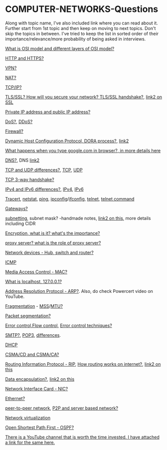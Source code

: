# COMPUTER-NETWORKS-Questions

Along with topic name, I've also included link where you can read about it. Further start from 1st topic and then keep on moving to next topics. Don't skip the topics in between. I've tried to keep the list in sorted order of their importance/relevance/more probability of being asked in interviews. 

[What is OSI model and different layers of OSI model?](https://www.javatpoint.com/osi-model)

[HTTP and HTTPS?](https://www.cloudflare.com/learning/ssl/why-is-http-not-secure/)

[VPN?](https://www.kaspersky.com/resource-center/definitions/what-is-a-vpn)

[NAT?](https://www.geeksforgeeks.org/network-address-translation-nat/)

[TCP/IP?](https://www.javatpoint.com/computer-network-tcp-ip-model)

[TLS/SSL? How will you secure your network? TLS/SSL handshake?](https://www.cloudflare.com/learning/ssl/transport-layer-security-tls/), [link2 on SSL](https://www.cloudflare.com/learning/ssl/what-is-an-ssl-certificate/)

[Private IP address and public IP address?](https://www.geeksforgeeks.org/difference-between-private-and-public-ip-addresses/)

[DoS?](https://www.paloaltonetworks.com/cyberpedia/what-is-a-denial-of-service-attack-dos), [DDoS?](https://www.paloaltonetworks.com/cyberpedia/what-is-a-ddos-attack)

[Firewall?](https://www.cloudflare.com/learning/security/what-is-a-firewall/)

[Dynamic Host Configuration Protocol, DORA process?](https://www.geeksforgeeks.org/dynamic-host-configuration-protocol-dhcp/), [link2](https://www.gns3network.com/what-is-dora-process-in-dhcp/)

[What happens when you type google.com in browser?, in more details here](https://youtu.be/mpQZVYPuDGU)

[DNS?](https://youtu.be/mpQZVYPuDGU), DNS [link2](https://youtu.be/mpQZVYPuDGU)

[TCP and UDP differences?](https://www.geeksforgeeks.org/differences-between-tcp-and-udp/), [TCP](https://www.khanacademy.org/computing/computers-and-internet/xcae6f4a7ff015e7d:the-internet/xcae6f4a7ff015e7d:transporting-packets/a/transmission-control-protocol--tcp), [UDP](https://www.khanacademy.org/computing/computers-and-internet/xcae6f4a7ff015e7d:the-internet/xcae6f4a7ff015e7d:transporting-packets/a/user-datagram-protocol-udp)

[TCP 3-way handshake?](http://www.tcpipguide.com/free/t_TCPConnectionEstablishmentProcessTheThreeWayHandsh-3.htm)

[IPv4 and IPv6 differences?](https://www.geeksforgeeks.org/differences-between-ipv4-and-ipv6/), [IPv4](https://www.geeksforgeeks.org/introduction-and-ipv4-datagram-header/), [IPv6](https://www.cisco.com/en/US/technologies/tk648/tk872/technologies_white_paper0900aecd8054d37d.html)

[Tracert](https://docs.microsoft.com/en-us/windows-server/administration/windows-commands/tracert), [netstat](https://docs.microsoft.com/en-us/windows-server/administration/windows-commands/netstat), [ping](https://docs.microsoft.com/en-us/windows-server/administration/windows-commands/ping), [ipconfig](https://docs.microsoft.com/en-us/windows-server/administration/windows-commands/ipconfig)/[ifconfig](https://linux.die.net/man/8/ifconfig), [telnet](https://www.javatpoint.com/computer-network-telnet), [telnet command](https://www.javatpoint.com/linux-telnet-command)

[Gateways?](https://www.tutorialspoint.com/what-are-gateways-in-computer-network)

[subnetting](https://www.guru99.com/subnetting-subnet-mask.html), subnet mask? -handmade notes, [link2 on this](https://www.digitalocean.com/community/tutorials/understanding-ip-addresses-subnets-and-cidr-notation-for-networking), more details including CIDR

[Encryption, what is it? what's the importance?](https://www.javatpoint.com/computer-network-privacy)

[proxy server? what is the role of proxy server?](https://www.geeksforgeeks.org/what-is-proxy-server/)

[Network devices - Hub, switch and router?](https://www.geeksforgeeks.org/network-devices-hub-repeater-bridge-switch-router-gateways/)

[ICMP](https://www.cloudflare.com/learning/ddos/glossary/internet-control-message-protocol-icmp/)

[Media Access Control - MAC?](https://www.geeksforgeeks.org/introduction-of-mac-address-in-computer-network/)

[What is localhost, 127.0.0.1?](https://www.geeksforgeeks.org/what-is-local-host/)

[Address Resolution Protocol - ARP?](https://www.geeksforgeeks.org/how-address-resolution-protocol-arp-works/). Also, do check Powercert video on YouTube.

[Fragmentation](https://www.geeksforgeeks.org/fragmentation-network-layer/) - [MSS](https://www.cloudflare.com/learning/network-layer/what-is-mss/)/[MTU?](https://www.cloudflare.com/learning/network-layer/what-is-mtu/)

[Packet segmentation?](https://en.wikipedia.org/wiki/Packet_segmentation)

[Error control,Flow control](https://www.javatpoint.com/data-link-controls), [Error control techniques?](https://www.geeksforgeeks.org/error-control-in-data-link-layer/)

[SMTP?](https://www.javatpoint.com/simple-mail-transfer-protocol), [POP3](https://www.javatpoint.com/pop-protocol), [differences](https://www.hostinger.in/tutorials/email/pop3-imap-smtp-protocols-explained-ports).

[DHCP](https://www.geeksforgeeks.org/dynamic-host-configuration-protocol-dhcp/)

[CSMA/CD and CSMA/CA?](https://www.geeksforgeeks.org/carrier-sense-multiple-access-csma/)

[Routing Information Protocol - RIP](https://www.geeksforgeeks.org/routing-information-protocol-rip/), [How routing works on internet?](https://user3141592.medium.com/how-does-the-internet-work-edc2e22e7eb8), [link2 on this](https://cromwell-intl.com/networking/routing.html)

[Data encapsulation?](https://afteracademy.com/blog/what-is-data-encapsulation-and-de-encapsulation-in-networking), [link2 on this](https://docs.oracle.com/cd/E19455-01/806-0916/ipov-32/index.html)

[Network Interface Card - NIC?](https://www.javatpoint.com/network-interface-card)

[Ethernet?](https://www.geeksforgeeks.org/local-area-network-lan-technologies/)

[peer-to-peer network](https://in.indeed.com/career-advice/career-development/peer-to-peer-network), [P2P and server based network?](https://afteracademy.com/blog/what-are-peer-to-peer-networks-and-server-based-networks)

[Network virtualization](https://blog.gigamon.com/2018/01/04/network-virtualization-optimize/)

[Open Shortest Path First - OSPF?](https://www.javatpoint.com/ospf-protocol)

[There is a YouTube channel that is worth the time invested. I have attached a link for the same here.](https://www.youtube.com/c/PowerCertAnimatedVideos)
